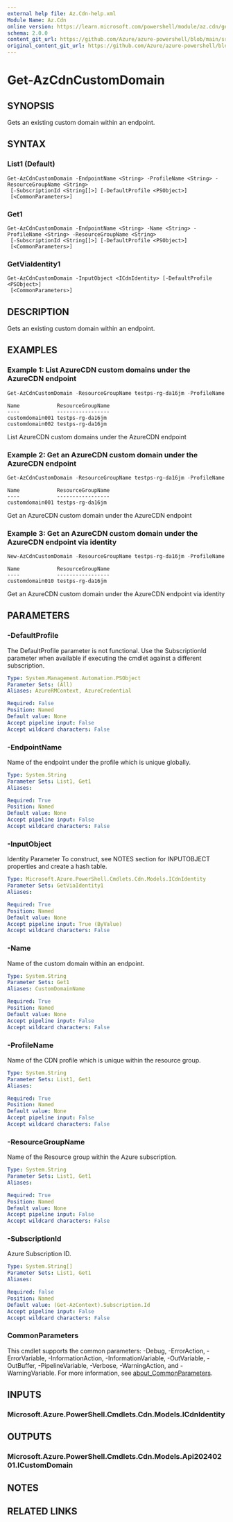 ```yaml
---
external help file: Az.Cdn-help.xml
Module Name: Az.Cdn
online version: https://learn.microsoft.com/powershell/module/az.cdn/get-azcdncustomdomain
schema: 2.0.0
content_git_url: https://github.com/Azure/azure-powershell/blob/main/src/Cdn/Cdn/help/Get-AzCdnCustomDomain.md
original_content_git_url: https://github.com/Azure/azure-powershell/blob/main/src/Cdn/Cdn/help/Get-AzCdnCustomDomain.md
---
```


# Get-AzCdnCustomDomain

## SYNOPSIS
Gets an existing custom domain within an endpoint.

## SYNTAX

### List1 (Default)
```
Get-AzCdnCustomDomain -EndpointName <String> -ProfileName <String> -ResourceGroupName <String>
 [-SubscriptionId <String[]>] [-DefaultProfile <PSObject>]
 [<CommonParameters>]
```

### Get1
```
Get-AzCdnCustomDomain -EndpointName <String> -Name <String> -ProfileName <String> -ResourceGroupName <String>
 [-SubscriptionId <String[]>] [-DefaultProfile <PSObject>]
 [<CommonParameters>]
```

### GetViaIdentity1
```
Get-AzCdnCustomDomain -InputObject <ICdnIdentity> [-DefaultProfile <PSObject>]
 [<CommonParameters>]
```

## DESCRIPTION
Gets an existing custom domain within an endpoint.

## EXAMPLES

### Example 1: List AzureCDN custom domains under the AzureCDN endpoint
```powershell
Get-AzCdnCustomDomain -ResourceGroupName testps-rg-da16jm -ProfileName cdn001 -EndpointName endptest001
```

```output
Name            ResourceGroupName
----            -----------------
customdomain001 testps-rg-da16jm
customdomain002 testps-rg-da16jm
```

List AzureCDN custom domains under the AzureCDN endpoint

### Example 2: Get an AzureCDN custom domain under the AzureCDN endpoint
```powershell
Get-AzCdnCustomDomain -ResourceGroupName testps-rg-da16jm -ProfileName cdn001 -EndpointName endptest001 -Name customdomain001
```

```output
Name            ResourceGroupName
----            -----------------
customdomain001 testps-rg-da16jm
```

Get an AzureCDN custom domain under the AzureCDN endpoint

### Example 3: Get an AzureCDN custom domain under the AzureCDN endpoint via identity
```powershell
New-AzCdnCustomDomain -ResourceGroupName testps-rg-da16jm -ProfileName cdn001 -EndpointName endptest001  -Name customdomain010 -HostName 'testcm.dev.cdn.azure.cn' | Get-AzCdnCustomDomain
```

```output
Name            ResourceGroupName
----            -----------------
customdomain010 testps-rg-da16jm
```

Get an AzureCDN custom domain under the AzureCDN endpoint via identity

## PARAMETERS

### -DefaultProfile
The DefaultProfile parameter is not functional.
Use the SubscriptionId parameter when available if executing the cmdlet against a different subscription.

```yaml
Type: System.Management.Automation.PSObject
Parameter Sets: (All)
Aliases: AzureRMContext, AzureCredential

Required: False
Position: Named
Default value: None
Accept pipeline input: False
Accept wildcard characters: False
```

### -EndpointName
Name of the endpoint under the profile which is unique globally.

```yaml
Type: System.String
Parameter Sets: List1, Get1
Aliases:

Required: True
Position: Named
Default value: None
Accept pipeline input: False
Accept wildcard characters: False
```

### -InputObject
Identity Parameter
To construct, see NOTES section for INPUTOBJECT properties and create a hash table.

```yaml
Type: Microsoft.Azure.PowerShell.Cmdlets.Cdn.Models.ICdnIdentity
Parameter Sets: GetViaIdentity1
Aliases:

Required: True
Position: Named
Default value: None
Accept pipeline input: True (ByValue)
Accept wildcard characters: False
```

### -Name
Name of the custom domain within an endpoint.

```yaml
Type: System.String
Parameter Sets: Get1
Aliases: CustomDomainName

Required: True
Position: Named
Default value: None
Accept pipeline input: False
Accept wildcard characters: False
```

### -ProfileName
Name of the CDN profile which is unique within the resource group.

```yaml
Type: System.String
Parameter Sets: List1, Get1
Aliases:

Required: True
Position: Named
Default value: None
Accept pipeline input: False
Accept wildcard characters: False
```

### -ResourceGroupName
Name of the Resource group within the Azure subscription.

```yaml
Type: System.String
Parameter Sets: List1, Get1
Aliases:

Required: True
Position: Named
Default value: None
Accept pipeline input: False
Accept wildcard characters: False
```

### -SubscriptionId
Azure Subscription ID.

```yaml
Type: System.String[]
Parameter Sets: List1, Get1
Aliases:

Required: False
Position: Named
Default value: (Get-AzContext).Subscription.Id
Accept pipeline input: False
Accept wildcard characters: False
```

### CommonParameters
This cmdlet supports the common parameters: -Debug, -ErrorAction, -ErrorVariable, -InformationAction, -InformationVariable, -OutVariable, -OutBuffer, -PipelineVariable, -Verbose, -WarningAction, and -WarningVariable. For more information, see [about_CommonParameters](http://go.microsoft.com/fwlink/?LinkID=113216).

## INPUTS

### Microsoft.Azure.PowerShell.Cmdlets.Cdn.Models.ICdnIdentity

## OUTPUTS

### Microsoft.Azure.PowerShell.Cmdlets.Cdn.Models.Api20240201.ICustomDomain

## NOTES

## RELATED LINKS
